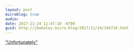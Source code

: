 ```yaml
---
layout: post
microblog: true
audio: 
date: 2017-11-24 11:47:18 -0700
guid: http://jbwhaley.micro.blog/2017/11/24/184718.html
---
```

["Unfortunately"](https://www.theverge.com/tldr/2017/11/24/16696398/steve-jobs-figurine-holiday-gift-apple-one-foot-tall)
